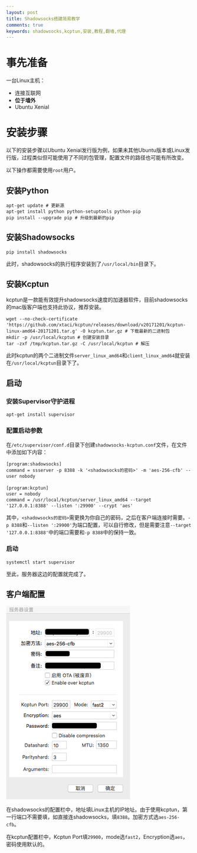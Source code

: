 ```yaml
---
layout: post
title: Shadowsocks搭建简易教学
comments: true
keywords: shadowsocks,kcptun,安装,教程,翻墙,代理
---
```


# 事先准备

一台Linux主机：

* 连接互联网
* **位于墙外**
* Ubuntu Xenial

# 安装步骤

以下的安装步骤以Ubuntu Xenial发行版为例，如果未其他Ubuntu版本或Linux发行版，过程类似但可能使用了不同的包管理，配置文件的路径也可能有所改变。

以下操作都需要使用`root`用户。

## 安装Python

    apt-get update # 更新源
    apt-get install python python-setuptools python-pip
    pip install --upgrade pip # 升级到最新的pip

## 安装Shadowsocks

    pip install shadowsocks

此时，shadowsocks的执行程序安装到了`/usr/local/bin`目录下。

## 安装Kcptun

kcptun是一款能有效提升shadowsocks速度的加速器软件，目前shadowsocks的mac版客户端也支持此协议，推荐安装。

    wget --no-check-certificate 'https://github.com/xtaci/kcptun/releases/download/v20171201/kcptun-linux-amd64-20171201.tar.g' -O kcptun.tar.gz # 下载最新的二进制包
    mkdir -p /usr/local/kcptun # 创建安装目录
    tar -zxf /tmp/kcptun.tar.gz -C /usr/local/kcptun # 解压

此时kcptun的两个二进制文件`server_linux_amd64`和`client_linux_amd64`就安装在`/usr/local/kcptun`目录下了。

## 启动

### 安装Supervisor守护进程

    apt-get install supervisor

### 配置启动参数

在`/etc/supervisor/conf.d`目录下创建`shadowsocks-kcptun.conf`文件，在文件中添加如下内容：

    [program:shadowsocks]
    command = ssserver -p 8388 -k '<shadowsocks的密码>' -m 'aes-256-cfb' --user nobody

    [program:kcptun]
    user = nobody
    command = /usr/local/kcptun/server_linux_amd64 --target '127.0.0.1:8388' --listen ':29900' --crypt 'aes'

其中，`<shadowsocks的密码>`需更换为你自己的密码，之后在客户端连接时需要。`-p 8388`和`--listen ':29900'`为端口配置，可以自行修改，但是需要注意`--target '127.0.0.1:8388'`中的端口需要和`-p 8388`中的保持一致。

### 启动

    systemctl start supervisor

至此，服务器这边的配置就完成了。

## 客户端配置

![](/images/c60590d6b8b65825f3392877bbef9176.png)

在shadowsocks的配置栏中，地址填Linux主机的IP地址。由于使用kcptun，第一行端口不需要填，如直接连shadowsocks，填`8388`。加密方式选`aes-256-cfb`。

在kcptun配置栏中，Kcptun Port填`29900`，mode选`fast2`，Encryption选`aes`，密码使用默认的。

